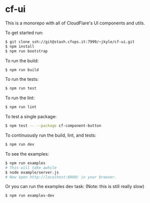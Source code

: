 # cf-ui

This is a monorepo with all of CloudFlare's UI components and utils.

To get started run:

```sh
$ git clone ssh://git@stash.cfops.it:7999/~jkyle/cf-ui.git
$ npm install
$ npm run bootstrap
```

To run the build:

```sh
$ npm run build
```

To run the tests:

```sh
$ npm run test
```

To run the lint:

```sh
$ npm run lint
```

To test a single package:

```sh
$ npm test -- --package cf-component-button
```

To continuously run the build, lint, and tests:

```sh
$ npm run dev
```

To see the examples:

```sh
$ npm run examples
# This will take awhile
$ node example/server.js
# Now open http://localhost:8000/ in your browser.
```

Or you can run the examples dev task: (Note: this is still really slow)

```sh
$ npm run examples-dev
```
